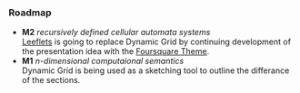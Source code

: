 ### Roadmap

- **M2** *recursively defined cellular automata systems*  
[Leeflets](https://leeflets.com/) is going to replace Dynamic Grid by continuing development of the presentation idea with the [Foursquare Theme](https://leeflets.com/store/templates/foursquare/).  
- **M1** *n-dimensional computaional semantics*  
Dynamic Grid is being used as a sketching tool to outline the differance of the sections.